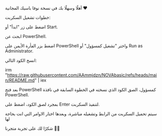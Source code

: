 أهلًا وسهلًا بك في نسخة نوفا باسيك المجانية ❤️

خطوات تشغيل السكربت:

اضغط على زر "ابدأ" أو Start.

ابحث عن PowerShell.

اضغط بزر الفأرة الأيمن على PowerShell واختر "تشغيل كمسؤول" أو Run as Administrator.

انسخ الكود التالي:

irm "https://raw.githubusercontent.com/AAmmjdzn/NOVAbasic/refs/heads/main/README.md" | iex



بعد فتح PowerShell كمسؤول، الصق الكود الذي نسخته في الخطوة السابقة في نافذة PowerShell.


بمجرد لصق الكود، اضغط على Enter لتنفيذ السكربت.

سيتم تحميل السكربت من الرابط وتشغيله مباشرة، وبعدها اختار الاوامر التي انت بحاجة لها 

شكرًا لك على تجربة متجرنا 🌟🔥
